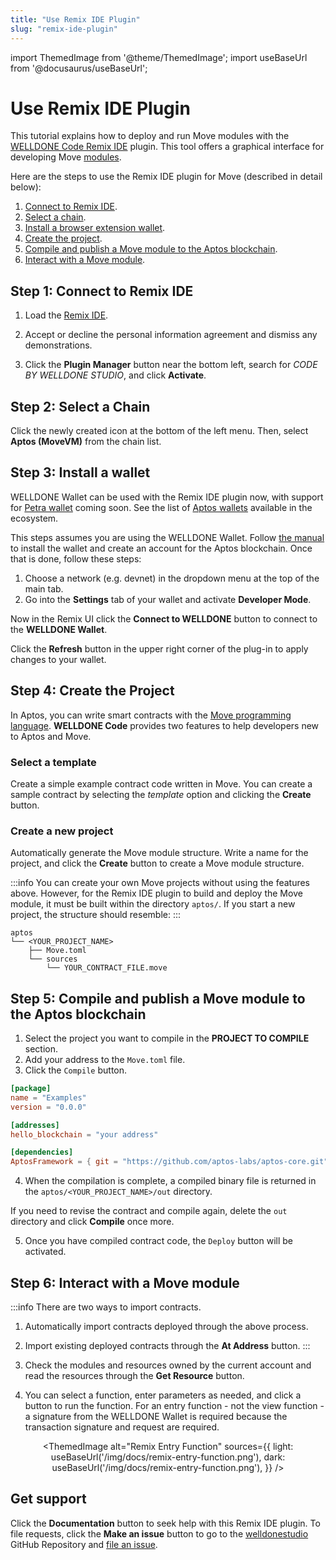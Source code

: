 ```yaml
---
title: "Use Remix IDE Plugin"
slug: "remix-ide-plugin"
---
```


import ThemedImage from '@theme/ThemedImage';
import useBaseUrl from '@docusaurus/useBaseUrl';

# Use Remix IDE Plugin

This tutorial explains how to deploy and run Move modules with the [WELLDONE Code Remix IDE](https://docs.welldonestudio.io/code) plugin. This tool offers a graphical interface for developing Move [modules](../../move/book/modules-and-scripts.md#modules).

Here are the steps to use the Remix IDE plugin for Move (described in detail below):

1. [Connect to Remix IDE](#step-1-connect-to-remix-ide).
2. [Select a chain](#step-2-select-a-chain).
3. [Install a browser extension wallet](#step-3-install-a-wallet).
4. [Create the project](#step-4-create-the-project).
5. [Compile and publish a Move module to the Aptos blockchain](#step-5-compile-and-publish-a-move-module-to-the-aptos-blockchain).
6. [Interact with a Move module](#step-6-interact-with-a-move-module).

## Step 1: Connect to Remix IDE

1. Load the [Remix IDE](https://remix.ethereum.org/).

2. Accept or decline the personal information agreement and dismiss any demonstrations.

3. Click the **Plugin Manager** button near the bottom left, search for _CODE BY WELLDONE STUDIO_, and click **Activate**.

<center>
<ThemedImage
alt="Remix IDE plugin"
sources={{
    light: useBaseUrl('/img/docs/remix-ide-plugin.png'),
    dark: useBaseUrl('/img/docs/remix-ide-plugin.png'),
  }}
width= "80%"
/>
</center>

## Step 2: Select a Chain

Click the newly created icon at the bottom of the left menu. Then, select **Aptos (MoveVM)** from the chain list.

<center>
<ThemedImage
alt="Remix Select a chain"
sources={{
    light: useBaseUrl('/img/docs/remix-select-chain.png'),
    dark: useBaseUrl('/img/docs/remix-select-chain.png'),
  }}
width="50%"
/>
</center>

## Step 3: Install a wallet

WELLDONE Wallet can be used with the Remix IDE plugin now, with support for [Petra wallet](https://petra.app/) coming soon. See the list of [Aptos wallets](https://aptosfoundation.org/ecosystem/projects/wallets) available in the ecosystem.

This steps assumes you are using the WELLDONE Wallet. Follow [the manual](https://docs.welldonestudio.io/wallet/manual/) to install the wallet and create an account for the Aptos blockchain. Once that is done, follow these steps:

1. Choose a network (e.g. devnet) in the dropdown menu at the top of the main tab.
1. Go into the **Settings** tab of your wallet and activate **Developer Mode**.

Now in the Remix UI click the **Connect to WELLDONE** button to connect to the **WELLDONE Wallet**.

Click the **Refresh** button in the upper right corner of the plug-in to apply changes to your wallet.

## Step 4: Create the Project

In Aptos, you can write smart contracts with the [Move programming language](../../move/move-on-aptos.md). **WELLDONE Code** provides two features to help developers new to Aptos and Move.

### Select a template

Create a simple example contract code written in Move. You can create a sample contract by selecting the _template_ option and clicking the **Create** button.

<center>
<ThemedImage
alt="Remix Template Code"
sources={{
    light: useBaseUrl('/img/docs/remix-template-code.png'),
    dark: useBaseUrl('/img/docs/remix-template-code.png'),
  }}
width="50%"
/>
</center>

### Create a new project

Automatically generate the Move module structure. Write a name for the project, and click the **Create** button to create a Move module structure.

:::info
You can create your own Move projects without using the features above. However, for the Remix IDE plugin to build and deploy the Move module, it must be built within the directory `aptos/`. If you start a new project, the structure should resemble:
:::

```
aptos
└── <YOUR_PROJECT_NAME>
    ├── Move.toml
    └── sources
        └── YOUR_CONTRACT_FILE.move
```

## Step 5: Compile and publish a Move module to the Aptos blockchain

1. Select the project you want to compile in the **PROJECT TO COMPILE** section.
2. Add your address to the `Move.toml` file.
3. Click the `Compile` button.

```toml
[package]
name = "Examples"
version = "0.0.0"

[addresses]
hello_blockchain = "your address"

[dependencies]
AptosFramework = { git = "https://github.com/aptos-labs/aptos-core.git", subdir = "aptos-move/framework/aptos-framework/", rev = "aptos-node-v1.2.0" }
```

4. When the compilation is complete, a compiled binary file is returned in the `aptos/<YOUR_PROJECT_NAME>/out` directory.

If you need to revise the contract and compile again, delete the `out` directory and click **Compile** once more.

5. Once you have compiled contract code, the `Deploy` button will be activated.

## Step 6: Interact with a Move module

:::info
There are two ways to import contracts.

1. Automatically import contracts deployed through the above process.
2. Import existing deployed contracts through the **At Address** button.
   :::

3. Check the modules and resources owned by the current account and read the resources through the **Get Resource** button.
4. You can select a function, enter parameters as needed, and click a button to run the function. For an entry function - not the view function - a signature from the WELLDONE Wallet is required because the transaction signature and request are required.

<center>
<ThemedImage
alt="Remix View Function"
sources={{
    light: useBaseUrl('/img/docs/remix-view-function.png'),
    dark: useBaseUrl('/img/docs/remix-view-function.png'),
  }}
/>

<ThemedImage
alt="Remix Entry Function"
sources={{
    light: useBaseUrl('/img/docs/remix-entry-function.png'),
    dark: useBaseUrl('/img/docs/remix-entry-function.png'),
  }}
/>

</center>

## Get support

Click the **Documentation** button to seek help with this Remix IDE plugin. To file requests, click the **Make an issue** button to go to the [welldonestudio](https://github.com/welldonestudio/welldonestudio.github.io) GitHub Repository and [file an issue](https://github.com/welldonestudio/welldonestudio.github.io/issues/new/choose).
